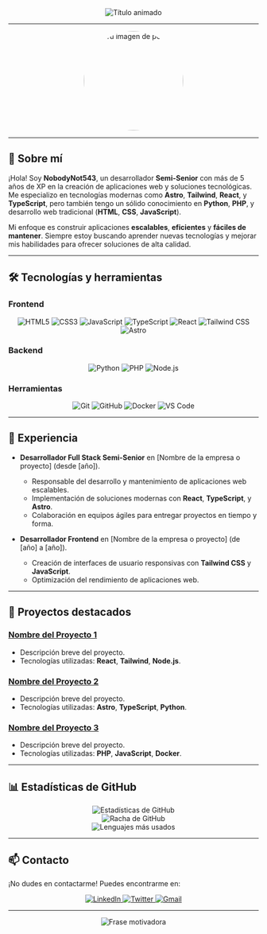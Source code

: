 <!-- Banner animado -->
<div align="center">
  <img src="https://readme-typing-svg.demolab.com?font=Fira+Code&size=30&duration=3000&pause=1000&color=00FF00&center=true&vCenter=true&width=600&lines=¡Hola%2C+Soy+NobodyNot543!;Desarrollador+Semi-Senior;Especializado+en+Web+💻" alt="Título animado" />
</div>

---

<!-- Imagen de perfil -->
<div align="center">
  <img src="https://i.pinimg.com/736x/37/90/b6/3790b609e872389fa673dc19479c1b78.jpg" alt="Tu imagen de perfil" width="200" style="border-radius: 50%;"/>
</div>

---

<!-- Sobre mí -->
## 👋 Sobre mí
¡Hola! Soy **NobodyNot543**, un desarrollador **Semi-Senior** con más de 5 años de XP en la creación de aplicaciones web y soluciones tecnológicas. Me especializo en tecnologías modernas como **Astro**, **Tailwind**, **React**, y **TypeScript**, pero también tengo un sólido conocimiento en **Python**, **PHP**, y desarrollo web tradicional (**HTML**, **CSS**, **JavaScript**). 

Mi enfoque es construir aplicaciones **escalables**, **eficientes** y **fáciles de mantener**. Siempre estoy buscando aprender nuevas tecnologías y mejorar mis habilidades para ofrecer soluciones de alta calidad.

---

<!-- Tecnologías -->
## 🛠️ Tecnologías y herramientas
### Frontend
<div align="center">
  <img src="https://img.shields.io/badge/HTML5-E34F26?style=for-the-badge&logo=html5&logoColor=white" alt="HTML5" />
  <img src="https://img.shields.io/badge/CSS3-1572B6?style=for-the-badge&logo=css3&logoColor=white" alt="CSS3" />
  <img src="https://img.shields.io/badge/JavaScript-F7DF1E?style=for-the-badge&logo=javascript&logoColor=black" alt="JavaScript" />
  <img src="https://img.shields.io/badge/TypeScript-3178C6?style=for-the-badge&logo=typescript&logoColor=white" alt="TypeScript" />
  <img src="https://img.shields.io/badge/React-20232A?style=for-the-badge&logo=react&logoColor=61DAFB" alt="React" />
  <img src="https://img.shields.io/badge/Tailwind_CSS-38B2AC?style=for-the-badge&logo=tailwind-css&logoColor=white" alt="Tailwind CSS" />
  <img src="https://img.shields.io/badge/Astro-FF5D01?style=for-the-badge&logo=astro&logoColor=white" alt="Astro" />
</div>

### Backend
<div align="center">
  <img src="https://img.shields.io/badge/Python-3776AB?style=for-the-badge&logo=python&logoColor=white" alt="Python" />
  <img src="https://img.shields.io/badge/PHP-777BB4?style=for-the-badge&logo=php&logoColor=white" alt="PHP" />
  <img src="https://img.shields.io/badge/Node.js-339933?style=for-the-badge&logo=nodedotjs&logoColor=white" alt="Node.js" />
</div>

### Herramientas
<div align="center">
  <img src="https://img.shields.io/badge/Git-F05032?style=for-the-badge&logo=git&logoColor=white" alt="Git" />
  <img src="https://img.shields.io/badge/GitHub-181717?style=for-the-badge&logo=github&logoColor=white" alt="GitHub" />
  <img src="https://img.shields.io/badge/Docker-2496ED?style=for-the-badge&logo=docker&logoColor=white" alt="Docker" />
  <img src="https://img.shields.io/badge/VS_Code-007ACC?style=for-the-badge&logo=visual-studio-code&logoColor=white" alt="VS Code" />
</div>

---

<!-- Experiencia -->
## 💼 Experiencia
- **Desarrollador Full Stack Semi-Senior** en [Nombre de la empresa o proyecto] (desde [año]).
  - Responsable del desarrollo y mantenimiento de aplicaciones web escalables.
  - Implementación de soluciones modernas con **React**, **TypeScript**, y **Astro**.
  - Colaboración en equipos ágiles para entregar proyectos en tiempo y forma.

- **Desarrollador Frontend** en [Nombre de la empresa o proyecto] (de [año] a [año]).
  - Creación de interfaces de usuario responsivas con **Tailwind CSS** y **JavaScript**.
  - Optimización del rendimiento de aplicaciones web.

---

<!-- Proyectos destacados -->
## 🚀 Proyectos destacados
### [Nombre del Proyecto 1](https://github.com/NobodyNot543/repositorio-1)
- Descripción breve del proyecto.
- Tecnologías utilizadas: **React**, **Tailwind**, **Node.js**.

### [Nombre del Proyecto 2](https://github.com/NobodyNot543/repositorio-2)
- Descripción breve del proyecto.
- Tecnologías utilizadas: **Astro**, **TypeScript**, **Python**.

### [Nombre del Proyecto 3](https://github.com/NobodyNot543/repositorio-3)
- Descripción breve del proyecto.
- Tecnologías utilizadas: **PHP**, **JavaScript**, **Docker**.

---

<!-- Estadísticas de GitHub -->
## 📊 Estadísticas de GitHub
<div align="center">
  <img src="https://github-readme-stats.vercel.app/api?username=NobodyNot543&show_icons=true&theme=radical" alt="Estadísticas de GitHub" />
  <br>
  <img src="https://github-readme-streak-stats.herokuapp.com/?user=NobodyNot543&theme=radical" alt="Racha de GitHub" />
  <br>
  <img src="https://github-readme-stats.vercel.app/api/top-langs/?username=NobodyNot543&layout=compact&theme=radical" alt="Lenguajes más usados" />
</div>

---

<!-- Contacto -->
## 📫 Contacto
¡No dudes en contactarme! Puedes encontrarme en:
<div align="center">
  <a href="https://linkedin.com/in/tu-usuario">
    <img src="https://img.shields.io/badge/LinkedIn-0077B5?style=for-the-badge&logo=linkedin&logoColor=white" alt="LinkedIn" />
  </a>
  <a href="https://twitter.com/tu-usuario">
    <img src="https://img.shields.io/badge/Twitter-1DA1F2?style=for-the-badge&logo=twitter&logoColor=white" alt="Twitter" />
  </a>
  <a href="mailto:tu-email@example.com">
    <img src="https://img.shields.io/badge/Gmail-D14836?style=for-the-badge&logo=gmail&logoColor=white" alt="Gmail" />
  </a>
</div>

---

<!-- Frase motivadora -->
<div align="center">
  <img src="https://quotes-github-readme.vercel.app/api?type=horizontal&theme=radical" alt="Frase motivadora" />
</div>
